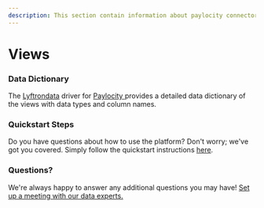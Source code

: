 ```yaml
---
description: This section contain information about paylocity connector views information
---
```


# Views

### Data Dictionary

The [Lyftrondata](https://www.lyftrondata.com/) driver for [Paylocity](https://lyftron.com/integrations/paylocity/)[ ](https://www.lyftrondata.com/integration/paylocity/)provides a detailed data dictionary of the views with data types and column names.

### Quickstart Steps

Do you have questions about how to use the platform? Don't worry; we've got you covered. Simply follow the quickstart instructions [here](../).

### Questions? <a href="#questions" id="questions"></a>

We're always happy to answer any additional questions you may have! [Set up a meeting with our data experts.](https://www.lyftrondata.com/book-a-meeting/)
